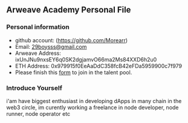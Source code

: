## Arweave Academy Personal File

### Personal information

- github account: (https://github.com/Morearr)
- Email: 29boysss@gmail.com
- Arweave Address: ixUnJNu9nxsEY6q0SK2dgjamvO66ma2Ms84XXD6h2u0
- ETH Address: 0x979915f0EeAaDdC358fcB42eFDa5959900c7f979
- Please finish this [form](https://docs.google.com/forms/d/e/1FAIpQLSfWA5fIIcBgmRppm3jNz5vmf9Mai_QMVil-2pO4r7YKn_Zhtw/viewform?usp=sf_link) to join in the talent pool.

### Introduce Yourself
 i'am have biggest enthusiast in developing dApps in many chain in the web3 circle, im curently working a freelance in node developer, node runner, node operator etc
